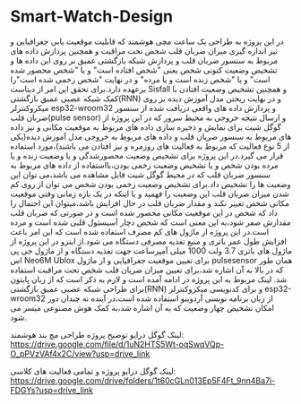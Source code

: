 # Smart-Watch-Design
در این پروژه به طراحی یک ساعت مچی هوشمند که قابلیت موقعیت یابی جغرافیایی و نیز اندازه گیری میزان ضربان قلب شخص تحت مراقبت و همچنین پردازش داده های مربوط به سنسور ضربان قلب و پردازش شبکه بازگشتی عمیق بر روی این داده ها و تشخیص وضعیت کنونی شخص یعنی "شخص افتاده است" و یا "شخص محصور شده است" و یا "شخص زنده است و یا مرده" و در نهایت "شخص زخمی شده است"را برعهده دارد.برای تحقق این امر از دیتاست Sisfall  و همچنین تشخیص وضعیت افتادن با کمک شبکه عصبی عمیق بازگشتی(RNN) و در نهایت ریختن مدل آموزش دیده بر روی میکروکنترلر esp32-wroom32 و پردازش داده های واقعی دریافت شده از سنسور ضربان قلب(pulse sensor) و ارسال نتیجه خروجی به محیط سرور که در این پروژه از گوگل شیت برای نمایش و ذخیره سازی داده های مربوط به موقعیت مکانی و نیز داده های مربوط به سنسور ضربان قلب و داده های مربوط به خروجی مدل آموزش دیده(یکی از 5 نوع فعالیت که مربوط به فعالیت های روزمره و نیز افتادن می باشند)،مورد استفاده قرار می گیرد.در این پروژه برای تشخیص وضعیت محصورشدگی و یا وضعیت زنده و یا مرده بودن شخص و یا تشخیص وضعیت زخمی بودن،بااستفاده از داده های مربوط به سنسور ضربان قلب که در محیط گوگل شیت قابل مشاهده می باشد،می توان این وضعیت ها را تشخیص داد.برای تشخیص وضعیت زخمی بودن شخص می توان از روی کم شدن میزان ضربان قلب این وضعیت را فهمید و یا اینکه در یک بازه زمانی وقتی موقعیت مکانی شخص تغییر نکند و مقدار ضربان قلب در حال افزایش باشد،میتوان این احتمال را داد که شخص در این موقعیت مکانی محصور شده است و در صورتی که ضربان قلب مقدارش صفر شود،به این معنی است که شخص دچار آسیستول قلبی شده است و مرده است.در این پروژه از ماژول های کم مصرف استفاده شده است که این امر باعث افزایش طول عمر باتری و منبع تغذیه مصرفی دستگاه می شود.از اینرو در این پروژه از ماژول های باتری 3.7 ولت 1000 میلی آمپرساعت جهت تغذیه دستگاه و از ماژول جی پی اس Neo6M Ublox برای تعیین موقعیت جغرافیایی و از ماژول pulsesensor همان طور که در بالا به آن اشاره شد،برای تعیین میزان ضربان قلب شخص تحت مراقبت استفاده شد.
لینک مربوط به این پروژه در ادامه آمده است و لازم به ذکر است که از زبان پایتون برای طراحی شبکه عصبی عمیق بازگشتی(RNN) و برای کدنویسی میکروکنترلر esp32-wroom32 از زبان برنامه نویسی آردوینو استفاده شده است،در آینده نه چندان دور امکان تشخیص چهار وضعیت که به آن اشاره شد،به کمک هوش مصنوعی میسر می شود.

لینک گوگل درایو توضیح پروژه طراحی مچ بند هوشمند:
https://drive.google.com/file/d/1uN2HTS5Wt-oqSwqVQp-O_pPVzVAf4x2C/view?usp=drive_link

لینک گوگل درایو پروژه و تمامی فعالیت های کلاسی:
https://drive.google.com/drive/folders/1t60cGLn013Ep5F4Ft_9nn4Ba7i-FDGYs?usp=drive_link
